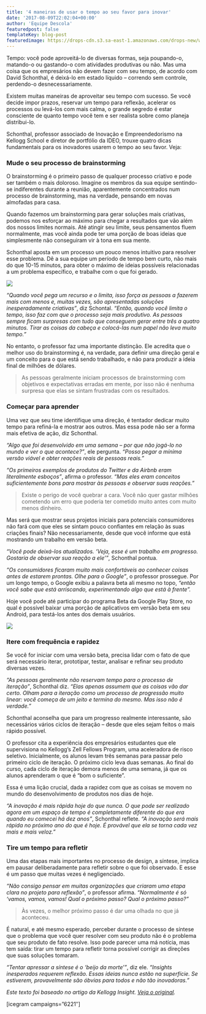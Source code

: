 ```yaml
---
title: '4 maneiras de usar o tempo ao seu favor para inovar'
date: '2017-08-09T22:02:04+00:00'
author: 'Equipe Descola'
featuredpost: false
templateKey: blog-post
featuredimage: https://drops-cdn.s3.sa-east-1.amazonaws.com/drops-new/wp-content/uploads/2017/08/09215831/aproveitar-tempo.png
---
```

Tempo: você pode aproveitá-lo de diversas formas, seja poupando-o, matando-o ou gastando-o com atividades produtivas ou não. Mas uma coisa que os empresários não devem fazer com seu tempo, de acordo com David Schonthal, é deixá-lo em estado líquido – correndo sem controle, perdendo-o desnecessariamente.

Existem muitas maneiras de aproveitar seu tempo com sucesso. Se você decide impor prazos, reservar um tempo para reflexão, acelerar os processos ou levá-los com mais calma, o grande segredo é estar consciente de quanto tempo você tem e ser realista sobre como planeja distribui-lo.

Schonthal, professor associado de Inovação e Empreendedorismo na Kellogg School e diretor de portfólio da IDEO, trouxe quatro dicas fundamentais para os inovadores usarem o tempo ao seu favor. Veja:

### Mude o seu processo de brainstorming

O brainstorming é o primeiro passo de qualquer processo criativo e pode ser também o mais doloroso. Imagine os membros da sua equipe sentindo-se indiferentes durante a reunião, aparentemente concentrados num processo de brainstorming, mas na verdade, pensando em novas almofadas para casa.

Quando fazemos um brainstorming para gerar soluções mais criativas, podemos nos esforçar ao máximo para chegar a resultados que vão além dos nossos limites normais. Até atingir seu limite, seus pensamentos fluem normalmente, mas você ainda pode ter uma porção de boas ideias que simplesmente não conseguiram vir à tona em sua mente.

Schonthal aposta em um processo um pouco menos intuitivo para resolver esse problema. Dê a sua equipe um período de tempo bem curto, não mais do que 10-15 minutos, para obter o máximo de ideias possíveis relacionadas a um problema específico, e trabalhe com o que foi gerado.

![](https://descola.org/drops/wp-content/uploads/2017/08/brainstorm-1024x682.jpg)

*“Quando você pega um recurso e o limita, isso força as pessoas a fazerem mais com menos e, muitas vezes, são apresentadas soluções inesperadamente criativas”*, diz Schontal. *“Então, quando você limita o tempo, isso faz com que o processo seja mais produtivo. As pessoas sempre ficam surpresas com tudo que conseguem gerar entre três a quatro minutos. Tirar as coisas da cabeça e colocá-las num papel não leva muito tempo.”*

No entanto, o professor faz uma importante distinção. Ele acredita que o melhor uso do brainstorming é, na verdade, para definir uma direção geral e um conceito para o que está sendo trabalhado, e não para produzir a ideia final de milhões de dólares.

> As pessoas geralmente iniciam processos de brainstorming com objetivos e expectativas erradas em mente, por isso não é nenhuma surpresa que elas se sintam frustradas com os resultados.

### Começar para aprender

Uma vez que seu time identifique uma direção, é tentador dedicar muito tempo para refiná-la e mostrar aos outros. Mas essa pode não ser a forma mais efetiva de ação, diz Schonthal.

*“Algo que foi desenvolvido em uma semana – por que não jogá-lo no mundo e ver o que acontece?”*, ele pergunta. *“Posso pegar a mínima versão viável e obter reações reais de pessoas reais.”*

*“Os primeiros exemplos de produtos do Twitter e da Airbnb eram literalmente esboços”*, afirma o professor. *“Mas eles eram conceitos suficientemente bons para mostrar às pessoas e observar suas reações.”*

> Existe o perigo de você quebrar a cara. Você não quer gastar milhões cometendo um erro que poderia ter cometido muito antes com muito menos dinheiro.

Mas será que mostrar seus projetos iniciais para potenciais consumidores não fará com que eles se sintam pouco confiantes em relação às suas criações finais? Não necessariamente, desde que você informe que está mostrando um trabalho em versão beta.

*“Você pode deixá-los atualizados. ‘Veja, esse é um trabalho em progresso. Gostaria de observar sua reação a ele’”*, Schonthal pontua.

*“Os consumidores ficaram muito mais confortáveis ao conhecer coisas antes de estarem prontas. Olhe para o Google”*, o professor prossegue. Por um longo tempo, o Google exibiu a palavra beta ali mesmo no topo, *“então você sabe que está arriscando, experimentando algo que está à frente”.*

Hoje você pode até participar do programa Beta da Google Play Store, no qual é possível baixar uma porção de aplicativos em versão beta em seu Android, para testá-los antes dos demais usuários.

![](https://descola.org/drops/wp-content/uploads/2017/08/testador-beta-1024x959.png)

### Itere com frequência e rapidez

Se você for iniciar com uma versão beta, precisa lidar com o fato de que será necessário iterar, prototipar, testar, analisar e refinar seu produto diversas vezes.

*“As pessoas geralmente não reservam tempo para o processo de iteração”*, Schonthal diz. *“Elas apenas assumem que as coisas vão dar certo. Olham para a iteração como um processo de progressão muito linear: você começa de um jeito e termina do mesmo. Mas isso não é verdade.”*

Schonthal aconselha que para um progresso realmente interessante, são necessários vários ciclos de iteração – desde que eles sejam feitos o mais rápido possível.

O professor cita a experiência dos empresários estudantes que ele supervisiona no Kellogg’s Zell Fellows Program, uma aceleradora de risco seletivo. Inicialmente, os alunos levam três semanas para passar pelo primeiro ciclo de iteração. O próximo ciclo leva duas semanas. Ao final do curso, cada ciclo de iteração demora menos de uma semana, já que os alunos aprenderam o que é “bom o suficiente”.

Essa é uma lição crucial, dada a rapidez com que as coisas se movem no mundo do desenvolvimento de produtos nos dias de hoje.

*“A inovação é mais rápida hoje do que nunca. O que pode ser realizado agora em um espaço de tempo é completamente diferente do que era quando eu comecei há dez anos”*, Schonthal reflete. *“A inovação será mais rápida no próximo ano do que é hoje. É provável que ela se torna cada vez mais e mais veloz.”*

### Tire um tempo para refletir

Uma das etapas mais importantes no processo de design, a síntese, implica em pausar deliberadamente para refletir sobre o que foi observado. E esse é um passo que muitas vezes é negligenciado.

*“Não consigo pensar em muitas organizações que criaram uma etapa clara no projeto para reflexão”*, o professor afirma. *“Normalmente é só ‘vamos, vamos, vamos! Qual o próximo passo? Qual o próximo passo?”*

> Às vezes, o melhor próximo passo é dar uma olhada no que já aconteceu.

É natural, e até mesmo esperado, perceber durante o processo de síntese que o problema que você quer resolver com seu produto não é o problema que seu produto de fato resolve. Isso pode parecer uma má notícia, mas tem saída: tirar um tempo para refletir torna possível corrigir as direções que suas soluções tomaram.

*“Tentar apressar a síntese é o ‘beijo da morte’”*, diz ele. *“Insights inesperados requerem reflexão. Essas ideias nunca estão na superfície. Se estiverem, provavelmente são óbvias para todos e não tão inovadoras.”*

*Este texto foi baseado no artigo da Kellogg Insight. [Veja o original](https://insight.kellogg.northwestern.edu/article/four-ways-innovators-can-use-time-to-their-advantage).*

   
\[icegram campaigns=”6221″\]